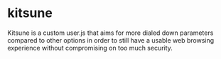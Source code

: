 # kitsune
Kitsune is a custom user.js that aims for more dialed down parameters compared to other options in order to still have a usable web browsing experience without compromising on too much security.
